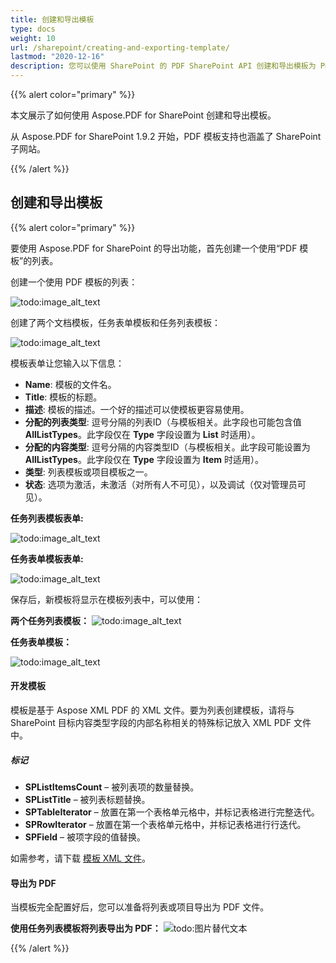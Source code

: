 ```yaml
---
title: 创建和导出模板
type: docs
weight: 10
url: /sharepoint/creating-and-exporting-template/
lastmod: "2020-12-16"
description: 您可以使用 SharePoint 的 PDF SharePoint API 创建和导出模板为 PDF。
---
```


{{% alert color="primary" %}}

本文展示了如何使用 Aspose.PDF for SharePoint 创建和导出模板。

从 Aspose.PDF for SharePoint 1.9.2 开始，PDF 模板支持也涵盖了 SharePoint 子网站。

{{% /alert %}}

## **创建和导出模板**
{{% alert color="primary" %}}

要使用 Aspose.PDF for SharePoint 的导出功能，首先创建一个使用“PDF 模板”的列表。

创建一个使用 PDF 模板的列表：

![todo:image_alt_text](creating-and-exporting-template_1.png)

创建了两个文档模板，任务表单模板和任务列表模板：

![todo:image_alt_text](creating-and-exporting-template_2.png)

模板表单让您输入以下信息：

- **Name**: 模板的文件名。
- **Title**: 模板的标题。
 - **描述**: 模板的描述。一个好的描述可以使模板更容易使用。
- **分配的列表类型**: 逗号分隔的列表ID（与模板相关。此字段也可能包含值 **AllListTypes**。此字段仅在 **Type** 字段设置为 **List** 时适用）。
- **分配的内容类型**: 逗号分隔的内容类型ID（与模板相关。此字段可能设置为 **AllListTypes**。此字段仅在 **Type** 字段设置为 **Item** 时适用）。
- **类型**: 列表模板或项目模板之一。
- **状态**: 选项为激活，未激活（对所有人不可见），以及调试（仅对管理员可见）。

**任务列表模板表单:**

![todo:image_alt_text](creating-and-exporting-template_3.png)

**任务表单模板表单:**

![todo:image_alt_text](creating-and-exporting-template_4.png)

保存后，新模板将显示在模板列表中，可以使用：

**两个任务列表模板：**
![todo:image_alt_text](creating-and-exporting-template_5.png)

**任务表单模板：**

![todo:image_alt_text](creating-and-exporting-template_6.png)

#### **开发模板**
模板是基于 Aspose XML PDF 的 XML 文件。要为列表创建模板，请将与 SharePoint 目标内容类型字段的内部名称相关的特殊标记放入 XML PDF 文件中。
##### **标记**
- **SPListItemsCount** – 被列表项的数量替换。
- **SPListTitle** – 被列表标题替换。
- **SPTableIterator** – 放置在第一个表格单元格中，并标记表格进行完整迭代。
- **SPRowIterator** – 放置在第一个表格单元格中，并标记表格进行行迭代。
- **SPField** – 被项字段的值替换。

如需参考，请下载 [模板 XML 文件](attachments/8421394/8618082.zip)。
#### **导出为 PDF**
当模板完全配置好后，您可以准备将列表或项目导出为 PDF 文件。

**使用任务列表模板将列表导出为 PDF：**
![todo:图片替代文本](creating-and-exporting-template_7.png)

{{% /alert %}}
